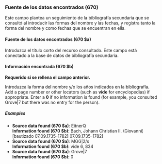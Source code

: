 ### Fuente de los datos encontrados (670)
Este campo plantea un seguimiento de la bibliografía secundaria que se consultó al introducir las formas del nombre y las fechas, y registra tanto la forma del nombre y como fechas que se encuentran en ella.

#### Fuente de los datos encontrados  (670 $a)
Introduzca el título corto del recurso consultado. Este campo está conectado a la base de datos de bibliografía secundaria.

#### Información encontrada (670 $b)
**Requerido si se rellena el campo anterior.**

Introduzca la forma del nombre y/o los años indicados en la bibliografía. Add a page number or other locators (such as **vide** for encyclopedias) if appropriate. Enter a **0** if no information is found (for example, you consulted Grove|7 but there was no entry for the person).

##### Examples
- **Source data found (670 $a)**: EitnerQ  
  **Information found (670 $b)**: Bach, Johann Christian II. (Giovanni) [bautizado 07.09.1735-1782] 07.09.1735-1782]
- **Source data found (670 $a)**: MGG|2/s  
  **Information found (670 $b)**: vide 6, 834
- **Source data found (670 $a)**: Grove|7  
  **Information found (670 $b)**: 0
